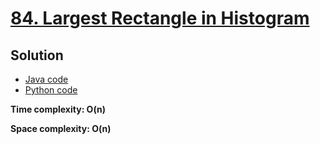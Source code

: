 # [84. Largest Rectangle in Histogram](https://leetcode.com/problems/largest-rectangle-in-histogram)

## Solution

- [Java code](https://github.com/alexengrig/leetcode/blob/main/src/main/java/dev/alexengrig/leetcode/_84_largest_rectangle_in_istogram/Solution.java)
- [Python code](https://github.com/alexengrig/leetcode/blob/main/src/main/python/84_largest_rectangle_in_istogram/solution.py)

**Time complexity: O(n)**

**Space complexity: O(n)**
